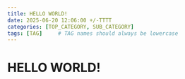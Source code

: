 ```yaml
---
title: HELLO WORLD!
date: 2025-06-20 12:06:00 +/-TTTT
categories: [TOP_CATEGORY, SUB_CATEGORY]
tags: [TAG]     # TAG names should always be lowercase
---
```


# HELLO WORLD!
